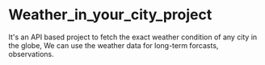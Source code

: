 # Weather_in_your_city_project
It's an API based project to fetch the exact weather condition of any city in the globe, We can use the weather data for long-term forcasts, observations.
